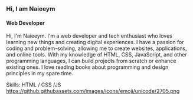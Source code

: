 ### Hi, I am Naieeym
#### Web Developer 
Hi, I'm Naieeym. I'm a web developer and tech enthusiast who loves learning new things and creating digital experiences. I have a passion for coding and problem-solving, allowing me to create websites, applications, and online tools. With my knowledge of HTML, CSS, JavaScript, and other programming languages, I can build projects from scratch or enhance existing ones. I love reading books about programming and design principles in my spare time.

Skills: HTML / CSS /JS 
https://github.githubassets.com/images/icons/emoji/unicode/2705.png 
